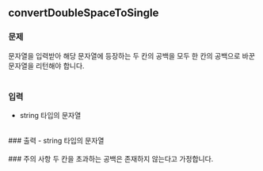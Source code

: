 ## convertDoubleSpaceToSingle

### 문제<br>
문자열을 입력받아 해당 문자열에 등장하는 두 칸의 공백을 모두 한 칸의 공백으로 바꾼 문자열을 리턴해야 합니다.<br>
<br>
### 입력
- string 타입의 문자열<br>
<br>
### 출력 
- string 타입의 문자열<br>
<br>
### 주의 사항
두 칸을 초과하는 공백은 존재하지 않는다고 가정합니다.<br>
